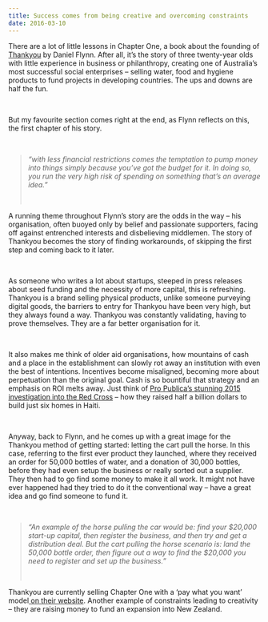 ```yaml
---
title: Success comes from being creative and overcoming constraints
date: 2016-03-10
---
```


<!--kg-card-begin: html--><p>There are a lot of little lessons in Chapter One, a book about the founding of <a href="https://thankyou.co/" target="_blank" rel="noopener noreferrer">Thankyou</a> by Daniel Flynn. After all, it’s the story of three twenty-year olds with little experience in business or philanthropy, creating one of Australia’s most successful social enterprises &#8211; selling water, food and hygiene products to fund projects in developing countries. The ups and downs are half the fun.</p><br>
<p>But my favourite section comes right at the end, as Flynn reflects on this, the first chapter of his story.</p><br>
<blockquote><p><em>“with less financial restrictions comes the temptation to pump money into things simply because you’ve got the budget for it. In doing so, you run the very high risk of spending on something that’s an average idea.”</em></p><br></blockquote>
<p>A running theme throughout Flynn’s story are the odds in the way &#8211; his organisation, often buoyed only by belief and passionate supporters, facing off against entrenched interests and disbelieving middlemen. The story of Thankyou becomes the story of finding workarounds, of skipping the first step and coming back to it later.</p><br>
<p>As someone who writes a lot about startups, steeped in press releases about seed funding and the necessity of more capital, this is refreshing. Thankyou is a brand selling physical products, unlike someone purveying digital goods, the barriers to entry for Thankyou have been very high, but they always found a way. Thankyou was constantly validating, having to prove themselves. They are a far better organisation for it.</p><br>
<p>It also makes me think of older aid organisations, how mountains of cash and a place in the establishment can slowly rot away an institution with even the best of intentions. Incentives become misaligned, becoming more about perpetuation than the original goal. Cash is so bountiful that strategy and an emphasis on ROI melts away. Just think of <a href="https://www.propublica.org/article/how-the-red-cross-raised-half-a-billion-dollars-for-haiti-and-built-6-homes" target="_blank" rel="noopener noreferrer">Pro Publica’s stunning 2015 investigation into the Red Cross</a> &#8211; how they raised half a billion dollars to build just six homes in Haiti.</p><br>
<p>Anyway, back to Flynn, and he comes up with a great image for the Thankyou method of getting started: letting the cart pull the horse. In this case, referring to the first ever product they launched, where they received an order for 50,000 bottles of water, and a donation of 30,000 bottles, before they had even setup the business or really sorted out a supplier. They then had to go find some money to make it all work. It might not have ever happened had they tried to do it the conventional way &#8211; have a great idea and go find someone to fund it.</p><br>
<blockquote><p><em>“An example of the horse pulling the car would be: find your $20,000 start-up capital, then register the business, and then try and get a distribution deal. But the cart pulling the horse scenario is: land the 50,000 bottle order, then figure out a way to find the $20,000 you need to register and set up the business.”</em></p><br></blockquote>
<p>Thankyou are currently selling Chapter One with a &#8216;pay what you want&#8217; model<a href="https://chapterone.thankyou.co" target="_blank" rel="noopener noreferrer"> on their website</a>. Another example of constraints leading to creativity &#8211; they are raising money to fund an expansion into New Zealand.</p><br>
<!--kg-card-end: html-->